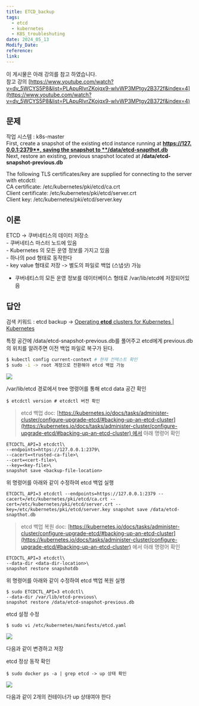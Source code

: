 ```yaml
---
title: ETCD_backup
tags:
  - etcd
  - kubernetes
  - K8S_troubleshuting
date: 2024_05_13
Modify_Date: 
reference: 
link:
---
```

이 게시물은 아래 강의를 참고 하였습니다.  
참고 강의 [https://www.youtube.com/watch?v=dv_5WCYS5P8&list=PLApuRlvrZKojqx9-wIvWP3MPtgy2B372f&index=4](https://www.youtube.com/watch?v=dv_5WCYS5P8&list=PLApuRlvrZKojqx9-wIvWP3MPtgy2B372f&index=4)

## 문제

  
작업 시스템 : k8s-master  
First, create a snapshot of the existing etcd instance running at **https://127.0.0.1:2379**, saving the snapshot to **/data/etcd-snapthot.db**  
Next, restore an existing, previous snapshot located at **/data/etcd-snapshot-previous.db**  
  
The following TLS certificates/key are supplied for connecting to the server with etcdctl:  
CA certificate: /etc/kubernetes/pki/etcd/ca.crt  
Client certificate: /etc/kubernetes/pki/etcd/server.crt  
Client key: /etc/kubernetes/pki/etcd/server.key

## 이론

  
ETCD -> 쿠버네티스의 데이터 저장소  
- 쿠버네티스 마스터 노드에 있음  
- Kubernetes 의 모든 운영 정보를 가지고 있음  
- 하나의 pod 형태로 동작한다  
- key value 형태로 저장 -> 별도의 파일로 백업 (스냅샷) 가능  
- 쿠버네티스의 모든 운영 정보를 데이터베이스 형태로 /var/lib/etcd에 저장되어있음

## 답안

검색 키워드 : etcd backup -> [Operating **etcd** clusters for Kubernetes | Kubernetes](https://kubernetes.io/docs/tasks/administer-cluster/configure-upgrade-etcd/)
  
특정 공간에 /data/etcd-snapshot-previous.db를 풀어주고 etcd에게 previous.db의 위치를 알려주면 이전 백업 파일로 복구가 된다.  
```bash
$ kubectl config current-context # 현재 컨텍스트 확인
$ sudo -i -> root 계정으로 전환해야 etcd 백업 가능
```
![](https://blog.kakaocdn.net/dn/RUFyj/btrCSZ5yHBr/EQ2coDb9HDNaNLOa0BwQmk/img.png)

/var/lib/etcd 경로에서 tree 명령어를 통해 etcd data 공간 확인
  
```
$ etcdctl version # etcdctl 버전 확인  
```  

> etcd 백업 doc: [https://kubernetes.io/docs/tasks/administer-cluster/configure-upgrade-etcd/#backing-up-an-etcd-cluster](https://kubernetes.io/docs/tasks/administer-cluster/configure-upgrade-etcd/#backing-up-an-etcd-cluster) 에서 아래 명령어 확인

```
ETCDCTL_API=3 etcdctl\
--endpoints=https://127.0.0.1:2379\
--cacert=<trusted-ca-file>\
--cert=<cert-file>\
--key=<key-file>\
snapshot save <backup-file-location>
```

위 명령어를 아래와 같이 수정하여 etcd 백업 실행

```
ETCDCTL_API=3 etcdctl --endpoints=https://127.0.0.1:2379 --cacert=/etc/kubernetes/pki/etcd/ca.crt --cert=/etc/kubernetes/pki/etcd/server.crt --key=/etc/kubernetes/pki/etcd/server.key snapshot save /data/etcd-snapthot.db
```

> etcd 백업 복원 doc: [https://kubernetes.io/docs/tasks/administer-cluster/configure-upgrade-etcd/#backing-up-an-etcd-cluster](https://kubernetes.io/docs/tasks/administer-cluster/configure-upgrade-etcd/#backing-up-an-etcd-cluster) 에서 아래 명령어 확인

```
ETCDCTL_API=3 etcdctl\
--data-dir <data-dir-location>\
snapshot restore snapshotdb
```

위 명령어를 아래와 같이 수정하여 etcd 백업 복원 실행

```
$ sudo ETCDCTL_API=3 etcdctl\
--data-dir /var/lib/etcd-previous\
snapshot restore /data/etcd-snapshot-previous.db
```

etcd 설정 수정

```
$ sudo vi /etc/kubernetes/manifests/etcd.yaml
```

![](https://blog.kakaocdn.net/dn/mETY7/btrCW2thFWT/CT6AmeH7muruCDC5A0GChk/img.png)

다음과 같이 변경하고 저장

etcd 정상 동작 확인

```
$ sudo docker ps -a | grep etcd -> up 상태 확인
```

![](https://blog.kakaocdn.net/dn/EKZYw/btrCWNC7fZ7/FbPWB6tBWR6Mrl6zp9ZFX0/img.png)

다음과 같이 2개의 컨테이너가 up 상태여야 한다